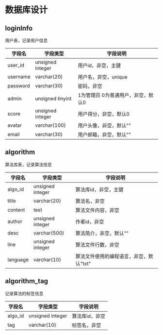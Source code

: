 # 数据库设计

## loginInfo

用户表，记录用户信息

| 字段名   | 字段类型         | 字段说明                           |
| -------- | ---------------- | ---------------------------------- |
| user_id  | unsigned integer | 用户id，非空，主键                 |
| username | varchar(20)      | 用户名，非空，unique               |
| password | varchar(30)      | 密码，非空                         |
| admin    | unsigned tinyint | 1为管理员 0为普通用户，非空，默认0 |
| score    | unsigned integer | 用户得分，非空，默认0              |
| avatar   | varchar(100)     | 用户头像，非空，默认""             |
| email    | varchar(30)      | 用户邮箱，非空，默认""             |

## algorithm

算法库表，记录算法信息

| 字段名   | 字段类型         | 字段说明                                |
| -------- | ---------------- | --------------------------------------- |
| algo_id  | unsigned integer | 算法库id，非空，主键                    |
| title    | varchar(20)      | 算法名，非空                            |
| content  | text             | 算法文件内容，非空                      |
| author   | unsigned integer | 作者id，非空                            |
| desc     | varchar(500)     | 算法简介，非空，默认""                  |
| line     | unsigned integer | 算法文件行数，非空                      |
| language | varchar(10)      | 算法文件使用的编程语言，非空，默认"txt" |

## algorithm_tag

记录算法的标签信息

| 字段名  | 字段类型         | 字段说明       |
| ------- | ---------------- | -------------- |
| algo_id | unsigned integer | 算法库id，非空 |
| tag     | varchar(10)      | 标签名，非空   |


